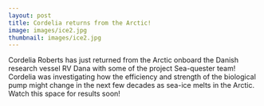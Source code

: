 ```yaml
---
layout: post
title: Cordelia returns from the Arctic!
image: images/ice2.jpg
thumbnail: images/ice2.jpg
---
```


Cordelia Roberts has just returned from the Arctic onboard the Danish research vessel RV Dana with some of the project Sea-quester team! Cordelia was investigating how the efficiency and strength of the biological pump might change in the next few decades as sea-ice melts in the Arctic. Watch this space for results soon!


